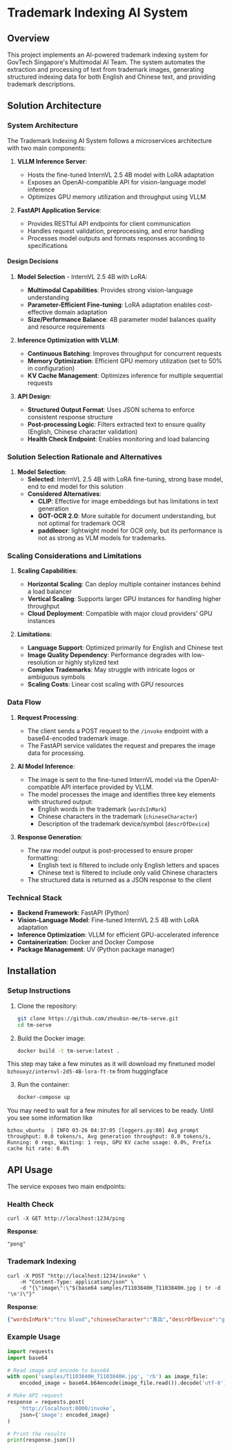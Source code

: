 # Trademark Indexing AI System

## Overview

This project implements an AI-powered trademark indexing system for GovTech Singapore's Multimodal AI Team. The system automates the extraction and processing of text from trademark images, generating structured indexing data for both English and Chinese text, and providing trademark descriptions.

## Solution Architecture

### System Architecture

The Trademark Indexing AI System follows a microservices architecture with two main components:

1. **VLLM Inference Server**:
   - Hosts the fine-tuned InternVL 2.5 4B model with LoRA adaptation
   - Exposes an OpenAI-compatible API for vision-language model inference
   - Optimizes GPU memory utilization and throughput using VLLM

2. **FastAPI Application Service**:
   - Provides RESTful API endpoints for client communication
   - Handles request validation, preprocessing, and error handling
   - Processes model outputs and formats responses according to specifications

#### Design Decisions

1. **Model Selection** - InternVL 2.5 4B with LoRA:
   - **Multimodal Capabilities**: Provides strong vision-language understanding
   - **Parameter-Efficient Fine-tuning**: LoRA adaptation enables cost-effective domain adaptation
   - **Size/Performance Balance**: 4B parameter model balances quality and resource requirements

2. **Inference Optimization with VLLM**:
   - **Continuous Batching**: Improves throughput for concurrent requests
   - **Memory Optimization**: Efficient GPU memory utilization (set to 50% in configuration)
   - **KV Cache Management**: Optimizes inference for multiple sequential requests

3. **API Design**:
   - **Structured Output Format**: Uses JSON schema to enforce consistent response structure
   - **Post-processing Logic**: Filters extracted text to ensure quality (English, Chinese character validation)
   - **Health Check Endpoint**: Enables monitoring and load balancing

### Solution Selection Rationale and Alternatives

1. **Model Selection**:
   - **Selected**: InternVL 2.5 4B with LoRA fine-tuning, strong base model, end to end model for this solution
   - **Considered Alternatives**:
     - **CLIP**: Effective for image embeddings but has limitations in text generation
     - **GOT-OCR 2.0**: More suitable for document understanding, but not optimal for trademark OCR
     - **paddleocr**: lightwight model for OCR only, but its performance is not as strong as VLM models for trademarks.


### Scaling Considerations and Limitations

1. **Scaling Capabilities**:
   - **Horizontal Scaling**: Can deploy multiple container instances behind a load balancer
   - **Vertical Scaling**: Supports larger GPU instances for handling higher throughput
   - **Cloud Deployment**: Compatible with major cloud providers' GPU instances

2. **Limitations**:
   - **Language Support**: Optimized primarily for English and Chinese text
   - **Image Quality Dependency**: Performance degrades with low-resolution or highly stylized text
   - **Complex Trademarks**: May struggle with intricate logos or ambiguous symbols
   - **Scaling Costs**: Linear cost scaling with GPU resources


### Data Flow

1. **Request Processing**:
   - The client sends a POST request to the `/invoke` endpoint with a base64-encoded trademark image.
   - The FastAPI service validates the request and prepares the image data for processing.

2. **AI Model Inference**:
   - The image is sent to the fine-tuned InternVL model via the OpenAI-compatible API interface provided by VLLM.
   - The model processes the image and identifies three key elements with structured output:
     - English words in the trademark (`wordsInMark`)
     - Chinese characters in the trademark (`chineseCharacter`)
     - Description of the trademark device/symbol (`descrOfDevice`)

3. **Response Generation**:
   - The raw model output is post-processed to ensure proper formatting:
     - English text is filtered to include only English letters and spaces
     - Chinese text is filtered to include only valid Chinese characters
   - The structured data is returned as a JSON response to the client

### Technical Stack

- **Backend Framework**: FastAPI (Python)
- **Vision-Language Model**: Fine-tuned InternVL 2.5 4B with LoRA adaptation
- **Inference Optimization**: VLLM for efficient GPU-accelerated inference
- **Containerization**: Docker and Docker Compose
- **Package Management**: UV (Python package manager)

## Installation

### Setup Instructions

1. Clone the repository:
   ```bash
   git clone https://github.com/zhoubin-me/tm-serve.git
   cd tm-serve
   ```

2. Build the Docker image:
   ```bash
   docker build -t tm-serve:latest .
   ```
This step may take a few minutes as it will download my finetuned model ```bzhouxyz/internvl-2d5-4B-lora-ft-tm``` from huggingface

3. Run the container:
   ```bash
   docker-compose up
   ```

You may need to wait for a few minutes for all services to be ready. Until you see some information like
```
bzhou_ubuntu  | INFO 03-26 04:37:05 [loggers.py:80] Avg prompt throughput: 0.0 tokens/s, Avg generation throughput: 0.0 tokens/s, Running: 0 reqs, Waiting: 1 reqs, GPU KV cache usage: 0.0%, Prefix cache hit rate: 0.0%
```

## API Usage

The service exposes two main endpoints:

### Health Check

```
curl -X GET http://localhost:1234/ping
```

**Response**:
```
"pong"
```

### Trademark Indexing

```
curl -X POST "http://localhost:1234/invoke" \
    -H "Content-Type: application/json" \
    -d "{\"image\":\"$(base64 samples/T1103840H_T1103840H.jpg | tr -d '\n')\"}"
```

**Response**:
```json
{"wordsInMark":"tru blood","chineseCharacter":"真血","descrOfDevice":"gear"}
```

### Example Usage

```python
import requests
import base64

# Read image and encode to base64
with open('samples/T1103840H_T1103840H.jpg', 'rb') as image_file:
    encoded_image = base64.b64encode(image_file.read()).decode('utf-8')

# Make API request
response = requests.post(
    'http://localhost:8000/invoke',
    json={'image': encoded_image}
)

# Print the results
print(response.json())
```